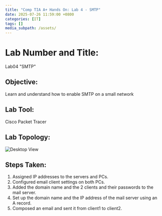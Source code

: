 ```yaml
---
title: "Comp TIA A+ Hands On: Lab 4 - SMTP"
date: 2025-07-26 11:59:00 +0800
categories: [IT]
tags: []
media_subpath: /assets/
---
```


# Lab Number and Title: 
Lab04 "SMTP"
 
## Objective: 
Learn and understand how to enable SMTP on a small network
 
## Lab Tool: 
Cisco Packet Tracer

## Lab Topology:
![Desktop View](/lab04topology.png)


## Steps Taken:
 1. Assigned IP addresses to the servers and PCs.
 2. Configured email client settings on both PCs.
 3. Added the domain name and the 2 clients and their passwords to the mail server.
 4. Set up the domain name and the IP address of the mail server using an A record.
 5. Composed an email and sent it from client1 to client2.
